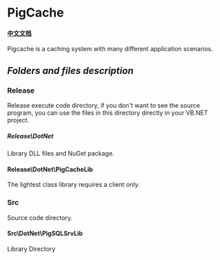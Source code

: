 # PigCache
#### [中文文档](https://github.com/PhongSeow/PigCache/blob/master/README.CN.md)
Pigcache is a caching system with many different application scenarios.

## ***Folders and files description***

### Release

Release execute code directory, if you don't want to see the source program, you can use the files in this directory directly in your VB.NET project.

##### Release\DotNet
Library DLL files and NuGet package.

#### Release\DotNet\PigCacheLib
The lightest class library requires a client only.

### Src

Source code directory.

#### Src\DotNet\PigSQLSrvLib

Library Directory

